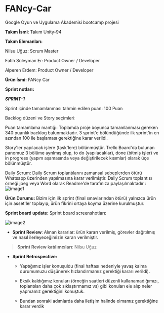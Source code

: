 # FANcy-Car
Google Oyun ve Uygulama Akademisi bootcamp projesi

**Takım İsmi**: Takım Unity-94

**Takım Elemanları:**

Nilsu Uğuz: Scrum Master

Fatih Süleyman Er: Product Owner / Developer

Alperen Erdem: Product Owner / Developer

**Ürün İsmi:** FANcy Car

**Sprint notları:**

**_SPRINT-1_**

Sprint içinde tamamlanması tahmin edilen puan: 100 Puan

Backlog düzeni ve Story seçimleri:

Puan tamamlama mantığı: Toplamda proje boyunca tamamlanması gereken 340
puanlık backlog bulunmaktadır. 3 sprint\'e bölündüğünde ilk sprint\'in
en azından 100 ile başlaması gerektiğine karar verildi.

Story'ler yapılacak işlere (task'lere) bölünmüştür. Trello Board'da
bulunan panomuz 3 bölüme ayrılmış olup, to do (yapılacaklar), done
(bitmiş işler) ve in progress (yapım aşamasında veya değiştirilecek
kısımlar) olarak üçe bölünmüştür.

Daily Scrum: Daily Scrum toplantılarını zamansal sebeplerden ötürü
Whatsapp üzerinden yapılmasına karar verilmiştir. Daily Scrum toplantısı
örneği jpeg veya Word olarak Readme'de tarafınıza
paylaşılmaktadır : 
![image1](https://github.com/Fatihser/FANcy-Car/assets/58585164/e5ad47fb-0e73-4a49-8d16-9ebc16a9e587)


**Ürün Durumu:** Bizim için ilk sprint (final sınavlarından ötürü)
yalnızca ürün için asset'ler toplayıp, ürün fikrini ortaya koyma üzerine
kurulmuştur.

**Sprint board update**: Sprint board screenshotları:

![image2](https://github.com/Fatihser/FANcy-Car/assets/58585164/72f9cdaa-c43d-4a29-bbd2-3693434d7bcd)

-   **Sprint Review**: Alınan kararlar: ürün kararı verilmiş, görevler
    dağıtılmış ve nasıl ilerleyeceğimizin kararı verilmiştir.

> **Sprint Review katılımcıları**: Nilsu Uğuz

-   **Sprint Retrospective:**

    -   Yaptığımız işler konuşuldu (final haftası nedeniyle yavaş kalma
        durumumuzu düşünerek hızlandırmamız gerektiği kararı verildi).

    -   Eksik kaldığımız konuları (örneğin saatleri düzenli
        kullanamadığımızı, toplantıları daha çok sıklaştırmamız vs) gibi
        konuları ele alıp neler yapmamız gerektiğini konuştuk.

    -   Bundan sonraki adımlarda daha iletişim halinde olmamız
        gerektiğine karar verdik
